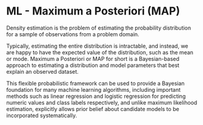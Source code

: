 # ML - Maximum a Posteriori (MAP)


Density estimation is the problem of estimating the probability distribution for a sample of observations from a problem domain.

Typically, estimating the entire distribution is intractable, and instead, we are happy to have the expected value of the distribution, such as the mean or mode. Maximum a Posteriori or MAP for short is a Bayesian-based approach to estimating a distribution and model parameters that best explain an observed dataset.


This flexible probabilistic framework can be used to provide a Bayesian foundation for many machine learning algorithms, including important methods such as linear regression and logistic regression for predicting numeric values and class labels respectively, and unlike maximum likelihood estimation, explicitly allows prior belief about candidate models to be incorporated systematically.

